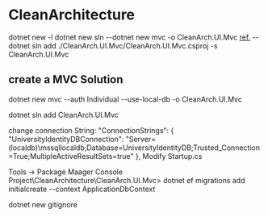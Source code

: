# CleanArchitecture

dotnet new -l
dotnet new sln
--dotnet new mvc -o CleanArch.UI.Mvc
[ref.](https://docs.microsoft.com/en-us/dotnet/core/tools/dotnet-sln)
--dotnet sln add ./CleanArch.UI.Mvc/CleanArch.UI.Mvc.csproj  -s CleanArch.UI.Mvc
## create a MVC Solution
dotnet new mvc --auth Individual --use-local-db -o CleanArch.UI.Mvc

dotnet sln add CleanArch.UI.Mvc

change connection String:
 "ConnectionStrings": {
    "UniversityIdentityDBConnection": "Server=(localdb)\\mssqllocaldb;Database=UniversityIdentityDB;Trusted_Connection=True;MultipleActiveResultSets=true"
  },
Modify Startup.cs

Tools -> Package Maager Console
Project\CleanArchitecture\CleanArch.UI.Mvc>
dotnet ef migrations add initialcreate --context ApplicationDbContext

dotnet new gitignore
